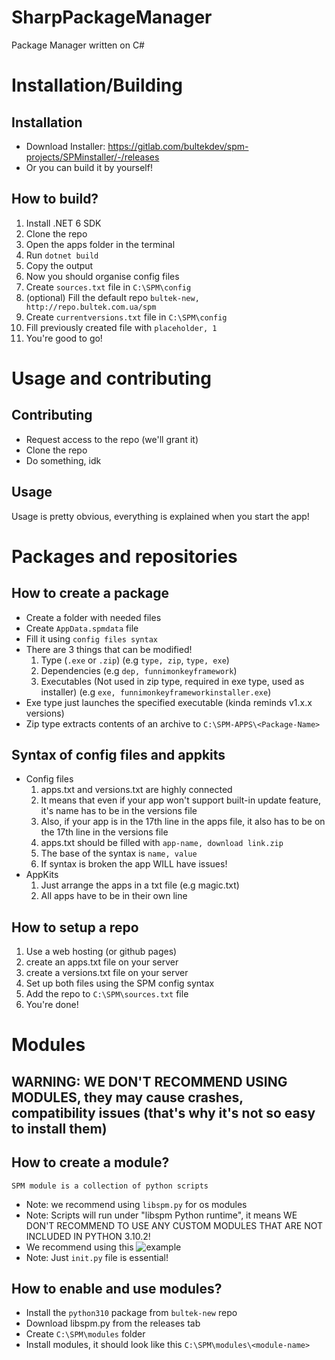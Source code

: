 # SharpPackageManager
Package Manager written on C#


# Installation/Building

## Installation
  * Download Installer: https://gitlab.com/bultekdev/spm-projects/SPMinstaller/-/releases
  * Or you can build it by yourself!
## How to build?
  1. Install .NET 6 SDK
  2. Clone the repo
  3. Open the apps folder in the terminal
  5. Run ```dotnet build```
  6. Copy the output
  7. Now you should organise config files
  8. Create ```sources.txt``` file in ```C:\SPM\config```
  9. (optional) Fill the default repo ```bultek-new, http://repo.bultek.com.ua/spm```
  10. Create ```currentversions.txt``` file in ```C:\SPM\config```
  11. Fill previously created file with ```placeholder, 1```
  12. You're good to go!

# Usage and contributing
## Contributing
  * Request access to the repo (we'll grant it)
  * Clone the repo
  * Do something, idk
## Usage
  Usage is pretty obvious, everything is explained when you start the app!
# Packages and repositories

## How to create a package
 * Create a folder with needed files
 * Create ```AppData.spmdata``` file
 * Fill it using ``config files syntax``
 * There are 3 things that can be modified!
    1. Type (```.exe``` or ```.zip```) (e.g ```type, zip```, ```type, exe```)
    2. Dependencies (e.g ```dep, funnimonkeyframework```)
    3. Executables (Not used in zip type, required in exe type, used as installer) (e.g ```exe, funnimonkeyframeworkinstaller.exe```)
 * Exe type just launches the specified executable (kinda reminds v1.x.x versions)
 * Zip type extracts contents of an archive to ```C:\SPM-APPS\<Package-Name>```
## Syntax of config files and appkits
   * Config files
      1. apps<reponame>.txt and versions<reponame>.txt are highly connected
      2. It means that even if your app won't support built-in update feature, it's name has to be in the versions file
      3. Also, if your app is in the 17th line in the apps file, it also has to be on the 17th line in the versions file
      4. apps.txt should be filled with ```app-name, download link.zip```
      5. The base of the syntax is ```name, value```
      6. If syntax is broken the app WILL have issues!
   * AppKits
      1. Just arrange the apps in a txt file (e.g magic.txt)
      2. All apps have to be in their own line
      
## How to setup a repo
 1. Use a web hosting (or github pages)
 2. create an apps.txt file on your server
 3. create a versions.txt file on your server
 4. Set up both files using the SPM config syntax
 5. Add the repo to ```C:\SPM\sources.txt``` file
 6. You're done!
 
 # Modules
 
 ## WARNING: WE DON'T RECOMMEND USING MODULES, they may cause crashes, compatibility issues (that's why it's not so easy to install them)
 ## How to create a module?
    SPM module is a collection of python scripts
  * Note: we recommend using ```libspm.py``` for os modules
  * Note: Scripts will run under "libspm Python runtime", it means WE DON'T RECOMMEND TO USE ANY CUSTOM MODULES THAT ARE NOT INCLUDED IN PYTHON 3.10.2!
  * We recommend using this ![example](https://github.com/mrquantumoff/supersimplebackups-spm-module)
  * Note: Just ```init.py``` file is essential!
 ## How to enable and use modules?
  * Install the ```python310``` package from ```bultek-new``` repo
  * Download libspm.py from the releases tab
  * Create ```C:\SPM\modules``` folder
  * Install modules, it should look like this ```C:\SPM\modules\<module-name>``` 
 
